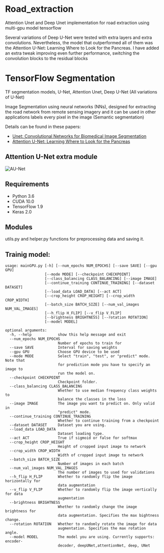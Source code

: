# Road_extraction
Attention Unet and Deep Unet implementation for road extraction using multi-gpu model tensorflow

Several variations of Deep U-Net were tested with extra layers and extra convolutions. Nevertheless, the model that outperformed all of them was the Attention U-Net: Learning Where to Look for the Pancreas. I have added an extra tweak improving even further performance, switching the convolution blocks to the residual blocks

# TensorFlow Segmentation
TF segmentation models, U-Net, Attention Unet, Deep U-Net (All variations of U-Net)

Image Segmentation using neural networks (NNs), designed for extracting the road network from remote sensing imagery and it can be used in other applications labels every pixel in the image (Semantic segmentation) 

Details can be found in these papers:

* [Unet: Convolutional Networks for Biomedical Image Segmentation](https://arxiv.org/abs/1505.04597)
* [Attention U-Net: Learning Where to Look for the Pancreas](https://arxiv.org/abs/1804.03999)

## Attention U-Net extra module

![AU-Net](Images/aunet.png)


## Requirements
* Python 3.6
* CUDA 10.0
* TensorFlow 1.9
* Keras 2.0


## Modules
utils.py and helper.py 
functions for preprocessing data and saving it.


## Trainig model:
```
usage: mainGPU.py [-h] [--num_epochs NUM_EPOCHS] [--save SAVE] [--gpu GPU]
                  [--mode MODE] [--checkpoint CHECKPOINT]
                  [--class_balancing CLASS_BALANCING] [--image IMAGE]
                  [--continue_training CONTINUE_TRAINING] [--dataset DATASET]
                  [--load_data LOAD_DATA] [--act ACT]
                  [--crop_height CROP_HEIGHT] [--crop_width CROP_WIDTH]
                  [--batch_size BATCH_SIZE] [--num_val_images NUM_VAL_IMAGES]
                  [--h_flip H_FLIP] [--v_flip V_FLIP]
                  [--brightness BRIGHTNESS] [--rotation ROTATION]
                  [--model MODEL]

optional arguments:
  -h, --help            show this help message and exit
  --num_epochs NUM_EPOCHS
                        Number of epochs to train for
  --save SAVE           Interval for saving weights
  --gpu GPU             Choose GPU device to be used
  --mode MODE           Select "train", "test", or "predict" mode. Note that
                        for prediction mode you have to specify an image to
                        run the model on.
  --checkpoint CHECKPOINT
                        Checkpoint folder.
  --class_balancing CLASS_BALANCING
                        Whether to use median frequency class weights to
                        balance the classes in the loss
  --image IMAGE         The image you want to predict on. Only valid in
                        "predict" mode.
  --continue_training CONTINUE_TRAINING
                        Whether to continue training from a checkpoint
  --dataset DATASET     Dataset you are using.
  --load_data LOAD_DATA
                        Dataset loading type.
  --act ACT             True if sigmoid or false for softmax
  --crop_height CROP_HEIGHT
                        Height of cropped input image to network
  --crop_width CROP_WIDTH
                        Width of cropped input image to network
  --batch_size BATCH_SIZE
                        Number of images in each batch
  --num_val_images NUM_VAL_IMAGES
                        The number of images to used for validations
  --h_flip H_FLIP       Whether to randomly flip the image horizontally for
                        data augmentation
  --v_flip V_FLIP       Whether to randomly flip the image vertically for data
                        augmentation
  --brightness BRIGHTNESS
                        Whether to randomly change the image brightness for
                        data augmentation. Specifies the max bightness change.
  --rotation ROTATION   Whether to randomly rotate the image for data
                        augmentation. Specifies the max rotation angle.
  --model MODEL         The model you are using. Currently supports: encoder-
                        decoder, deepUNet,attentionNet, deep, UNet


